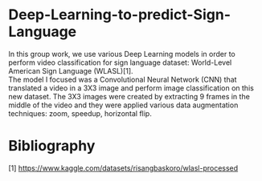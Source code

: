 # Deep-Learning-to-predict-Sign-Language
In this group work, we use various Deep Learning models in order to perform video classification for sign language dataset: World-Level American Sign Language (WLASL)[1].\
The model I focused was a Convolutional Neural Network (CNN) that translated a video in a 3X3 image and perform image classification on this new dataset. The 3X3 images were created by extracting 9 frames in the middle of the video and they were applied various data augmentation techniques: zoom, speedup, horizontal flip.

# Bibliography
[1] https://www.kaggle.com/datasets/risangbaskoro/wlasl-processed
